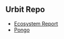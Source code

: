 ## Urbit Repo

* [Ecosystem Report](https://docs.google.com/document/d/1Vf-GSv7FxD_8A2Hz87IQUSOYdgCcc1B9_RH03MWpnxQ/edit)
* [Pongo](https://litpub.uqbar.ink/blog/pongo-is-for-daos)
